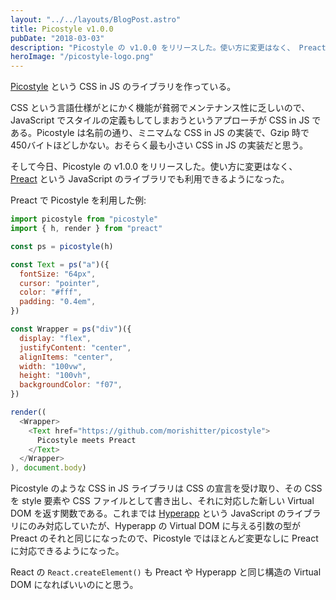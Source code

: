 ```yaml
---
layout: "../../layouts/BlogPost.astro"
title: Picostyle v1.0.0
pubDate: "2018-03-03"
description: "Picostyle の v1.0.0 をリリースした。使い方に変更はなく、 Preact でも利用できるようになった。"
heroImage: "/picostyle-logo.png"
---
```



[Picostyle](https://github.com/morishitter/picostyle) という CSS in JS のライブラリを作っている。

CSS という言語仕様がとにかく機能が貧弱でメンテナンス性に乏しいので、JavaScript でスタイルの定義もしてしまおうというアプローチが CSS in JS である。Picostyle は名前の通り、ミニマムな CSS in JS の実装で、Gzip 時で450バイトほどしかない。おそらく最も小さい CSS in JS の実装だと思う。

そして今日、Picostyle の v1.0.0 をリリースした。使い方に変更はなく、 [Preact](https://preactjs.com/) という JavaScript のライブラリでも利用できるようになった。

Preact で Picostyle を利用した例:

```js
import picostyle from "picostyle"
import { h, render } from "preact"

const ps = picostyle(h)

const Text = ps("a")({
  fontSize: "64px",
  cursor: "pointer",
  color: "#fff",
  padding: "0.4em",
})

const Wrapper = ps("div")({
  display: "flex",
  justifyContent: "center",
  alignItems: "center",
  width: "100vw",
  height: "100vh",
  backgroundColor: "f07",
})

render((
  <Wrapper>
    <Text href="https://github.com/morishitter/picostyle">
      Picostyle meets Preact
    </Text>
  </Wrapper>
), document.body)
```

Picostyle のような CSS in JS ライブラリは CSS の宣言を受け取り、その CSS を style 要素や CSS ファイルとして書き出し、それに対応した新しい Virtual DOM を返す関数である。これまでは [Hyperapp](https://github.com/hyperapp/hyperapp) という JavaScript のライブラリにのみ対応していたが、Hyperapp の Virtual DOM に与える引数の型が Preact のそれと同じになったので、Picostyle ではほとんど変更なしに Preact に対応できるようになった。

React の `React.createElement()` も Preact や Hyperapp と同じ構造の Virtual DOM になればいいのにと思う。